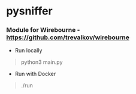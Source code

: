 # pysniffer
### Module for Wirebourne - https://github.com/trevalkov/wirebourne
* Run locally 
> python3 main.py
* Run with Docker
> ./run
